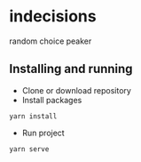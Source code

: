 # indecisions
random choice peaker

## Installing and running
- Clone or download repository
- Install packages
```
yarn install
```
- Run project
```
yarn serve
```
